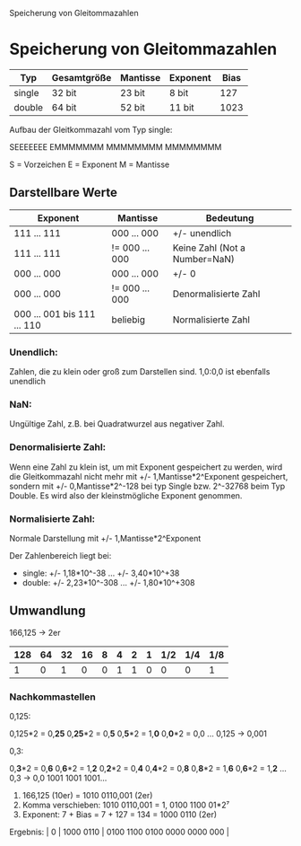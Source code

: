 Speicherung von Gleitommazahlen

# Speicherung von Gleitommazahlen


| Typ | Gesamtgröße | Mantisse | Exponent | Bias |
| --- | ----------- | -------- | -------- | ---- |
| single | 32 bit | 23 bit | 8 bit | 127 |
| double | 64 bit | 52 bit | 11 bit | 1023 |

Aufbau der Gleitkommazahl vom Typ single:

SEEEEEEE EMMMMMMM MMMMMMMM MMMMMMMM

S = Vorzeichen
E = Exponent
M = Mantisse

## Darstellbare Werte

| Exponent | Mantisse | Bedeutung |
| -------- | -------- | --------- |
| 111 ... 111 | 000 ... 000 | +/- unendlich |
| 111 ... 111 | != 000 ... 000 | Keine Zahl (Not a Number=NaN) |
| 000 ... 000 | 000 ... 000 | +/- 0 |
| 000 ... 000 | != 000 ... 000 | Denormalisierte Zahl |
| 000 ... 001 bis 111 ... 110 | beliebig | Normalisierte Zahl |

### Unendlich:
Zahlen, die zu klein oder groß zum Darstellen sind. 1,0:0,0 ist ebenfalls unendlich

### NaN:
Ungültige Zahl, z.B. bei Quadratwurzel aus negativer Zahl.

### Denormalisierte Zahl:
Wenn eine Zahl zu klein ist, um mit Exponent gespeichert zu werden, wird die Gleitkommazahl nicht mehr mit +/- 1,Mantisse\*2^Exponent gespeichert, sondern mit +/- 0,Mantisse\*2^-128 bei typ Single bzw. 2^-32768 beim Typ Double. Es wird also der kleinstmögliche Exponent genommen.

### Normalisierte Zahl:
Normale Darstellung mit +/- 1,Mantisse\*2^Exponent

Der Zahlenbereich liegt bei:

- single: +/- 1,18\*10^-38 ... +/- 3,40\*10^+38
- double: +/- 2,23\*10^-308 ... +/- 1,80\*10^+308

## Umwandlung

166,125 -> 2er

| 128 | 64 | 32 | 16 | 8 | 4 | 2 | 1 | 1/2 | 1/4 | 1/8 |
| - | - | - | - | - | - | - | - | - | - | - |
| 1 | 0 | 1 | 0 | 0 | 1 | 1 | 0 | 0 | 0 | 1 |

### Nachkommastellen
0,125:

0,125\*2 = 0,**25**
0,**25**\*2 = 0,**5**
0,**5**\*2 = 1,**0**
0,**0**\*2 = 0,0
...
0,125 -> 0,001

0,3:

0,**3**\*2 = 0,**6**
0,**6**\*2 = 1,**2**
0,**2**\*2 = 0,**4**
0,**4**\*2 = 0,**8**
0,**8**\*2 = 1,**6**
0,**6**\*2 = 1,**2**
...
0,3 -> 0,0 1001 1001 1001...


1. 166,125 (10er) = 1010 0110,001 (2er)
2. Komma verschieben: 1010 0110,001 = 1, 0100 1100 01\*2⁷
3. Exponent: 7 + Bias = 7 + 127 = 134 = 1000 0110 (2er)

Ergebnis:
| 0 | 1000 0110 | 0100 1100 0100 0000 0000 000 |
